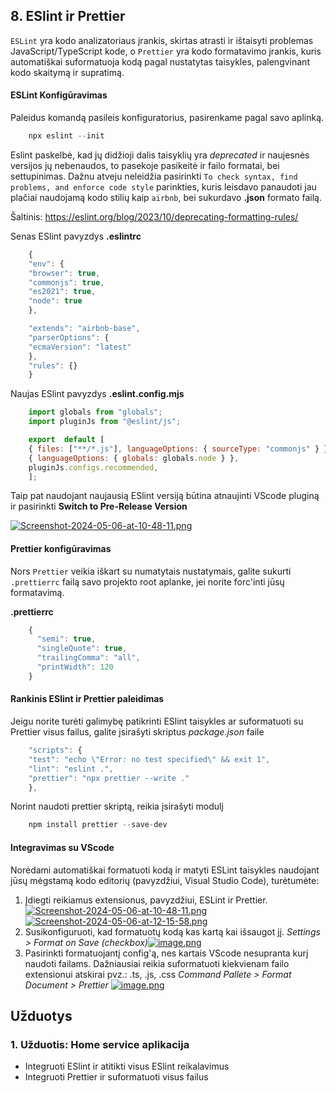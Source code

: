---
---


## 8. ESlint ir Prettier

`ESLint` yra kodo analizatoriaus įrankis, skirtas atrasti ir ištaisyti problemas JavaScript/TypeScript kode, o `Prettier` yra kodo formatavimo įrankis, kuris automatiškai suformatuoja kodą pagal nustatytas taisykles, palengvinant kodo skaitymą ir supratimą.

#### ESLint Konfigūravimas

Paleidus komandą pasileis konfiguratorius, pasirenkame pagal savo aplinką.

```js
	npx eslint --init
```

Eslint paskelbė, kad jų didžioji dalis taisyklių yra *deprecated* ir naujesnės versijos jų nebenaudos, to pasekoje pasikeitė ir failo formatai, bei settupinimas. Dažnu atveju neleidžia pasirinkti `To check syntax, find problems, and enforce code style` parinkties, kuris leisdavo panaudoti jau plačiai naudojamą kodo stilių kaip `airbnb`, bei sukurdavo **.json** formato failą. 

Šaltinis:  https://eslint.org/blog/2023/10/deprecating-formatting-rules/

Senas ESlint pavyzdys
**.eslintrc**

```js
	{
	"env": {
	"browser": true,
	"commonjs": true,
	"es2021": true,
	"node": true
	},

	"extends": "airbnb-base",
	"parserOptions": {
	"ecmaVersion": "latest"
	},
	"rules": {}
	}
```

Naujas ESlint pavyzdys
**.eslint.config.mjs**

```mjs
	import globals from "globals";
	import pluginJs from "@eslint/js";

	export  default [
	{ files: ["**/*.js"], languageOptions: { sourceType: "commonjs" } },
	{ languageOptions: { globals: globals.node } },
	pluginJs.configs.recommended,
	];
```

Taip pat naudojant naujausią ESlint versiją būtina atnaujinti VScode pluginą ir pasirinkti **Switch to Pre-Release Version**

 [![Screenshot-2024-05-06-at-10-48-11.png](https://i.postimg.cc/76GNKhsx/Screenshot-2024-05-06-at-10-48-11.png)](https://postimg.cc/hznxjDRw)
 
#### Prettier konfigūravimas 


Nors `Prettier` veikia iškart su numatytais nustatymais, galite sukurti `.prettierrc` failą savo projekto root aplanke, jei norite forc'inti jūsų formatavimą.

**.prettierrc**

```js
	{
	  "semi": true,
	  "singleQuote": true,
	  "trailingComma": "all",
	  "printWidth": 120
	}
```

#### Rankinis ESlint ir Prettier paleidimas

Jeigu norite turėti galimybę patikrinti ESlint taisykles ar suformatuoti su Prettier visus failus, galite įsirašyti skriptus *package.json* faile

```js
	"scripts": {
	"test": "echo \"Error: no test specified\" && exit 1",
	"lint": "eslint .",
	"prettier": "npx prettier --write ."
	},
```

Norint naudoti prettier skriptą, reikia įsirašyti modulį 

```js
    npm install prettier --save-dev
```

#### Integravimas su VScode

Norėdami automatiškai formatuoti kodą ir matyti ESLint taisykles naudojant jūsų mėgstamą kodo editorių (pavyzdžiui, Visual Studio Code), turėtumėte:

1.  Įdiegti reikiamus extensionus, pavyzdžiui, ESLint ir Prettier.
 [![Screenshot-2024-05-06-at-10-48-11.png](https://i.postimg.cc/76GNKhsx/Screenshot-2024-05-06-at-10-48-11.png)](https://postimg.cc/hznxjDRw)
[![Screenshot-2024-05-06-at-12-15-58.png](https://i.postimg.cc/Mp5rZRxs/Screenshot-2024-05-06-at-12-15-58.png)](https://postimg.cc/0z6Cczzm)
2. Susikonfiguruoti, kad formatuotų kodą kas kartą kai išsaugot jį. *Settings > Format on Save (checkbox)*[![image.png](https://i.postimg.cc/GpTBbWsq/image.png)](https://postimg.cc/8FDkHn46)
3. Pasirinkti formatuojantį config'ą, nes kartais VScode nesupranta kurį naudoti failams. Dažniausiai reikia suformatuoti kiekvienam failo extensionui atskirai pvz.: .ts, .js, .css
*Command Pallete > Format Document > Prettier*
[![image.png](https://i.postimg.cc/dtcg6rB1/image.png)](https://postimg.cc/bdL6NG4c)

## Užduotys

### 1. Užduotis: Home service aplikacija

 - Integruoti ESlint ir atitikti visus ESlint reikalavimus
 - Integruoti Prettier ir suformatuoti visus failus

